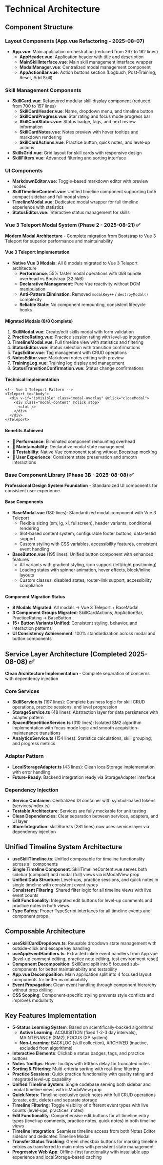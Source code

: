 # Technical Architecture

## Component Structure

### Layout Components (App.vue Refactoring - 2025-08-07)
- **App.vue**: Main application orchestration (reduced from 267 to 182 lines)
  - **AppHeader.vue**: Application header with title and description
  - **MainSkillInterface.vue**: Main skill management interface wrapper
  - **ModalManager.vue**: Centralized modal management component
  - **AppActionBar.vue**: Action buttons section (Logbuch, Post-Training, Reset, Add Skill)

### Skill Management Components  
- **SkillCard.vue**: Refactored modular skill display component (reduced from 700 to 157 lines)
  - **SkillCardHeader.vue**: Name, dropdown menu, and timeline button
  - **SkillCardProgress.vue**: Star rating and focus mode progress bar
  - **SkillCardStatus.vue**: Status badge, tags, and next review information
  - **SkillCardNotes.vue**: Notes preview with hover tooltips and markdown rendering
  - **SkillCardActions.vue**: Practice button, quick notes, and level-up actions
- **SkillsGrid.vue**: Grid layout for skill cards with responsive design
- **SkillFilters.vue**: Advanced filtering and sorting interface

### UI Components
- **MarkdownEditor.vue**: Toggle-based markdown editor with preview modes
- **SkillTimelineContent.vue**: Unified timeline component supporting both compact sidebar and full modal views
- **TimelineModal.vue**: Dedicated modal wrapper for full timeline experience with statistics
- **StatusEditor.vue**: Interactive status management for skills

### Vue 3 Teleport Modal System (Phase 2 - 2025-08-21) ✅
**Modern Modal Architecture** - Complete migration from Bootstrap to Vue 3 Teleport for superior performance and maintainability

#### Vue 3 Teleport Implementation
- **Native Vue 3 Modals**: All 8 modals migrated to Vue 3 Teleport architecture
  - **Performance**: 55% faster modal operations with 0kB bundle overhead vs Bootstrap (32.5kB)
  - **Declarative Management**: Pure Vue reactivity without DOM manipulation
  - **Anti-Pattern Elimination**: Removed `modalKey++` / `destroyModal()` complexity
  - **Reliable State**: No component remounting, consistent lifecycle hooks

#### Migrated Modals (8/8 Complete)
1. **SkillModal.vue**: Create/edit skills modal with form validation
2. **PracticeRating.vue**: Practice session rating with level-up integration  
3. **TimelineModal.vue**: Full timeline view with statistics and filtering
4. **StatusEditor.vue**: Status selection with transition confirmations
5. **TagsEditor.vue**: Tag management with CRUD operations
6. **NotesEditor.vue**: Markdown notes editing with preview
7. **TrainingLog.vue**: Training log display and management
8. **StatusTransitionConfirmation.vue**: Status change confirmations

#### Technical Implementation
```vue
<!-- Vue 3 Teleport Pattern -->
<Teleport to="body">
  <div v-if="isVisible" class="modal-overlay" @click="closeModal">
    <div class="modal-content" @click.stop>
      <slot />
    </div>
  </div>
</Teleport>
```

#### Benefits Achieved
- **🚀 Performance**: Eliminated component remounting overhead
- **🔧 Maintainability**: Declarative modal state management  
- **🧪 Testability**: Native Vue component testing without Bootstrap mocking
- **🎯 User Experience**: Consistent state preservation and smooth interactions

### Base Component Library (Phase 3B - 2025-08-08) ✅
**Professional Design System Foundation** - Standardized UI components for consistent user experience

#### Base Components
- **BaseModal.vue** (180 lines): Standardized modal component with Vue 3 Teleport
  - Flexible sizing (sm, lg, xl, fullscreen), header variants, conditional rendering
  - Slot-based content system, configurable footer buttons, data-testid support
  - Custom styling with CSS variables, accessibility features, consistent event handling
- **BaseButton.vue** (195 lines): Unified button component with enhanced features
  - All variants with gradient styling, icon support (left/right positioning)
  - Loading states with spinner animation, hover effects, block/inline layouts
  - Custom classes, disabled states, router-link support, accessibility compliance

#### Component Migration Status
- **8 Modals Migrated**: All modals → Vue 3 Teleport + BaseModal
- **3 Component Groups Migrated**: SkillCardActions, AppActionBar, PracticeRating → BaseButton
- **15+ Button Variants Unified**: Consistent styling, behavior, and interaction patterns
- **UI Consistency Achievement**: 100% standardization across modal and button components

## Service Layer Architecture (Completed 2025-08-08) ✅
**Clean Architecture Implementation** - Complete separation of concerns with dependency injection

### Core Services
- **SkillService.ts** (197 lines): Complete business logic for skill CRUD operations, practice sessions, and level progression
- **StorageService.ts** (48 lines): Abstraction layer for data persistence with adapter pattern
- **SpacedRepetitionService.ts** (310 lines): Isolated SM2 algorithm implementation with focus mode logic and smooth acquisition-maintenance transitions
- **AnalyticsService.ts** (154 lines): Statistics calculations, skill grouping, and progress metrics

### Adapter Pattern
- **LocalStorageAdapter.ts** (43 lines): Clean localStorage implementation with error handling
- **Future-Ready**: Backend integration ready via StorageAdapter interface

### Dependency Injection
- **Service Container**: Centralized DI container with symbol-based tokens (services/index.ts)
- **Testable Architecture**: Services are fully mockable for unit testing
- **Clean Dependencies**: Clear separation between services, adapters, and UI layer
- **Store Integration**: skillStore.ts (281 lines) now uses service layer via dependency injection

## Unified Timeline System Architecture
- **useSkillTimeline.ts**: Unified composable for timeline functionality across all components
- **Single Timeline Component**: SkillTimelineContent.vue serves both sidebar (compact) and modal (full) views via isModalView prop
- **Unified Data Structure**: Level-ups, practice sessions, and quick notes in single timeline with consistent event types
- **Consistent Filtering**: Shared filter logic for all timeline views with live event counts
- **Edit Functionality**: Integrated edit buttons for level-up comments and practice notes in both views
- **Type Safety**: Proper TypeScript interfaces for all timeline events and component props

## Composable Architecture
- **useSkillCardDropdown.ts**: Reusable dropdown state management with outside-click and escape key handling
- **useAppEventHandlers.ts**: Extracted inline event handlers from App.vue (level-up comment editing, practice note editing, test environment reset)
- **Component Decomposition**: SkillCard split into 5 focused sub-components for better maintainability and testability
- **App.vue Decomposition**: Main application split into 4 focused layout components for better maintainability
- **Event Propagation**: Clean event handling through component hierarchy without prop drilling
- **CSS Scoping**: Component-specific styling prevents style conflicts and improves modularity

## Key Features Implementation
- **5-Status Learning System**: Based on scientifically-backed algorithms
  - **Active Learning**: ACQUISITION (fixed 1-2-3 day intervals), MAINTENANCE (SM2), FOCUS (XP system)
  - **Non-Learning**: BACKLOG (skill collection), ARCHIVED (inactive, excluded from algorithms)
- **Interactive Elements**: Clickable status badges, tags, and practice buttons
- **Notes Tooltips**: Hover tooltips with 500ms delay for truncated notes
- **Sorting & Filtering**: Multi-criteria sorting with real-time filtering
- **Practice Sessions**: Quick practice functionality with quality rating and integrated level-up capability
- **Unified Timeline System**: Single codebase serving both sidebar and modal timeline views with isModalView prop
- **Quick Notes**: Timeline-exclusive quick notes with full CRUD operations (create, edit, delete) and separate storage
- **Timeline Filtering**: Toggle visibility of different event types with live counts (level-ups, practices, notes)
- **Edit Functionality**: Comprehensive edit buttons for all timeline entry types (level-up comments, practice notes, quick notes) in both timeline views
- **Timeline Integration**: Seamless timeline access from both Notes Editor sidebar and dedicated Timeline Modal
- **Transfer Status Tracking**: Green checkbox buttons for marking timeline entries as transferred to main notes with persistent state management
- **Progressive Web App**: Offline-first functionality with installable app experience and localStorage-based caching